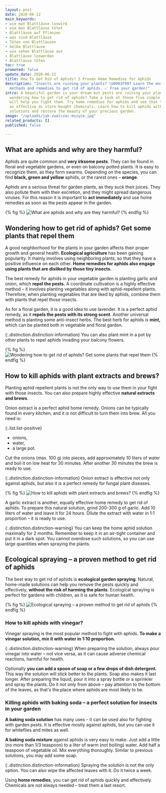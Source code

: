 ```yaml
---
layout: post
date: 2020-06-12
main_keywords:
- wie man Blattläuse loswird
- wie man Blattläuse tötet
- Blattläuse auf Pflanzen
- was sind Blattläuse
- Töten von Blattläusen
- Gelbe Blattläuse
- wie sehen Blattläuse aus
- Blattläuse loswerden
- Blattläuse töten
toc: true
promoted: false
update_date: 2020-06-12
title: How To Get Rid of Aphids? 5 Proven Home Remedies for Aphids
description: "Insects are ruining your plants? \U0001F997 Learn the most effective
  methods and remedies to get rid of aphids. ✅ Free your garden!"
intro: A beautiful garden is your dream but pests are ruining your plants? Are you
  wondering how to get rid of aphids? Take a look at those five simple methods that
  will help you fight them. Try home remedies for aphids and see that they can be
  as effective as store-bought chemicals. Learn how to kill aphids with home-made
  solutions and restore the beauty of your precious garden.
image: "/uploads/jak-zwalczac-mszyce.jpg"
related_products: []
published: false

---
```

## What are aphids and why are they harmful?

Aphids are quite common and **very irksome pests**. They can be found in floral and vegetable gardens, or even on balcony potted plants. It is easy to recognize them, as they form swarms. Depending on the species, you can find **black, green and yellow** aphids, or the rarest ones – **orange**.

Aphids are a serious threat for garden plants, as they suck their juices. They also pollute them with their excretion, and they might spread dangerous viruses. For this reason it is important to **act immediately** and use home remedies as soon as the pests appear in the garden.

{% fig %}
![What are aphids and why are they harmful?](/uploads/mszyce-dlaczego-sa-szkodliwe.jpg "What are aphids and why are they harmful?")
{% endfig %}

## Wondering how to get rid of aphids? Get some plants that repel them

A good neighborhood for the plants in your garden affects their proper growth and general health. **Ecological agriculture** has been gaining popularity. It mainly involves using neighboring plants, so that they have a positive influence on each other. **Home remedies for aphids also engage using plants that are disliked by those tiny insects.**

The best remedy for aphids in your vegetable garden is planting garlic and onion, which **repel the pests.** A coordinate cultivation is a highly effective method – it involves planting vegetables along with aphid-repellent plants. Therefore, when planting vegetables that are liked by aphids, combine them with plants that repel those insects.

As for a floral garden, it is a good idea to use lavender. It is a perfect aphid remedy, as it **repels the pests with its strong scent**. Another universal method is planting some anti-insect herbs. The best herb for aphids is **mint,** which can be planted both in vegetable and floral garden.

{:.distinction.distinction-information}
You can also plant mint in a pot by other plants to repel aphids invading your balcony flowers.

{% fig %}
![Wondering how to get rid of aphids? Get some plants that repel them](/uploads/mieta-przeciw-mszycom.jpg "Wondering how to get rid of aphids? Get some plants that repel them")
{% endfig %}

## How to kill aphids with plant extracts and brews?

Planting aphid repellent plants is not the only way to use them in your fight with those insects. You can also prepare highly effective **natural extracts and brews**.

Onion extract is a perfect aphid home remedy. Onions can be typically found in every kitchen, and it is not difficult to turn them into brew. All you need is:

{:.list.list-positive}
* onions,
* water,
* a large pot.

Cut the onions (max. 100 g) into pieces, add approximately 10 liters of water and boil it on low heat for 30 minutes. After another 30 minutes the brew is ready to use.

{:.distinction.distinction-information}
Onion extract is effective not only against aphids, but also it is a perfect remedy for fungal plant diseases.

{% fig %}
![How to kill aphids with plant extracts and brews?](/uploads/preparat-na-mszyce-z-cebuli.jpg "How to kill aphids with plant extracts and brews?")
{% endfig %}

A garlic extract is another, equally effective home remedy to get rid of aphids. To prepare this natural solution, grind 200-300 g of garlic. Add 10 liters of water and leave it for 24 hours. Dilute the extract with water in 1:1 proportion – it is ready to use.

{:.distinction.distinction-warning}
You can keep the home aphid solution maximally for 2 months. Remember to keep it in an air-tight container and put it in a dark spot. You cannot overdose such solutions, so you can use large quantities when spraying the plants.

## Ecological spraying – a proven method to get rid of aphids

The best way to get rid of aphids is **ecological garden spraying**. Natural, home-made solutions can help you remove the pests quickly and effectively, **without the risk of harming the plants**. Ecological spraying is perfect for gardens with children, as it is safe for human health.

{% fig %}
![Ecological spraying – a proven method to get rid of aphids](/uploads/naturalne-opryski-sposob-na-mszyce.jpg "Ecological spraying – a proven method to get rid of aphids")
{% endfig %}

### How to kill aphids with vinegar?

Vinegar spraying is the most popular method to fight with aphids. **To make a vinegar solution, mix it with water in 1:10 proportion.**

{:.distinction.distinction-warning}
When preparing the solution, always pour vinegar into water – not vice versa, as it can cause adverse chemical reactions, harmful for health.

Optionally **you can add a spoon of soap or a few drops of dish detergent.** This way the solution will stick better to the plants. Soap also makes it last longer. After preparing the liquid, pour it into a spray bottle or a sprinkler and spray the plants. Do it not only from above – pay attention to the bottom of the leaves, as that's the place where aphids are most likely to be.

### Killing aphids with baking soda – a perfect solution for insects in your garden

**A baking soda solution** has many uses – it can be used also for fighting with garden pests. It is effective mostly against aphids, but you can use it for whiteflies and mites as well.

**A baking soda mixture** against aphids is very easy to make. Just add a little (no more than 1/3 teaspoon) to a liter of warm (not boiling) water. Add half a teaspoon of vegetable oil. Mix everything thoroughly. Similar to previous solutions, you may add some soap.

{:.distinction.distinction-information}
Spraying the solution is not the only option. You can also wipe the affected leaves with it. Do it twice a week.

Using **home remedies**, you can get rid of aphids quickly and effectively. Chemicals are not always needed – treat them a last resort.